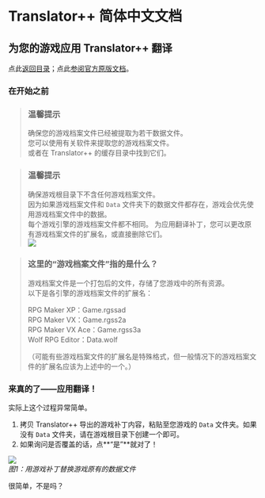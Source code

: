 # Translator++  简体中文文档
## 为您的游戏应用 Translator++ 翻译
点此[返回目录](https://github.com/zyf722/TranslatorPlusPlusChineseWiki)；点此[参阅官方原版文档](http://dreamsavior.net/docs/translator/getting-started/patching-with-translator-exported-patch/)。

### 在开始之前

> ### 温馨提示
> 确保您的游戏档案文件已经被提取为若干数据文件。  
> 您可以使用有关软件来提取您的游戏档案文件。  
> 或者在 Translator++ 的缓存目录中找到它们。

> ### 温馨提示
> 确保游戏根目录下不含任何游戏档案文件。  
> 因为如果游戏档案文件和 ```Data``` 文件夹下的数据文件都存在，游戏会优先使用游戏档案文件中的数据。  
> 每个游戏引擎的游戏档案文件都不相同。
> 为应用翻译补丁，您可以更改原有游戏档案文件的扩展名，或直接删除它们。  
> ![](https://i.loli.net/2020/03/15/XxjyWnsaMUf8eA5.png)

> ### 这里的“游戏档案文件”指的是什么？
> 游戏档案文件是一个打包后的文件，存储了您游戏中的所有资源。  
> 以下是各引擎的游戏档案文件的扩展名：
> 
> RPG Maker XP：Game.rgssad  
> RPG Maker VX：Game.rgss2a  
> RPG Maker VX Ace：Game.rgss3a  
> Wolf RPG Editor：Data.wolf  
>
> （可能有些游戏档案文件的扩展名是特殊格式，但一般情况下的游戏档案文件的扩展名应该为上述中的一个。）

### 来真的了——应用翻译！

实际上这个过程异常简单。

1. 拷贝 Translator++ 导出的游戏补丁内容，粘贴至您游戏的 ```Data``` 文件夹。如果没有 ```Data``` 文件夹，请在游戏根目录下创建一个即可。
2. 如果询问是否覆盖的话，点**“是”**就对了！

![](https://i.loli.net/2020/03/15/6Q9ANOt1JbhUEIq.png)  
*图1：用游戏补丁替换游戏原有的数据文件*

很简单，不是吗？
